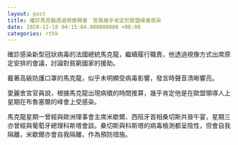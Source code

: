 ```yaml
---
layout: post
title: 確診馬克龍透過視像開會　官員幾乎肯定於歐盟峰會感染
date: 2020-12-18 04:15:04.000000000 +08:00
categories: rthk
---
```


確診感染新型冠狀病毒的法國總統馬克龍，繼續履行職責，他透過視像方式出席原定安排的會議，討論對貧窮國家的援助。

戴著高級防護口罩的馬克龍，似乎未明顯受病毒影響，發言時聲音清晰響亮。

愛麗舍宮官員說，根據馬克龍出現病徵的時間推算，幾乎肯定他是在歐盟領導人上星期在布魯塞爾的峰會上受感染。

馬克龍星期一曾經與歐洲理事會主席米歇爾、西班牙首相桑切斯共晉午宴，星期三亦曾經與葡萄牙總理科斯塔會談。桑切斯與科斯塔的病毒檢測都呈陰性，但會自我隔離，米歇爾亦會自我隔離，作為預防措施。
